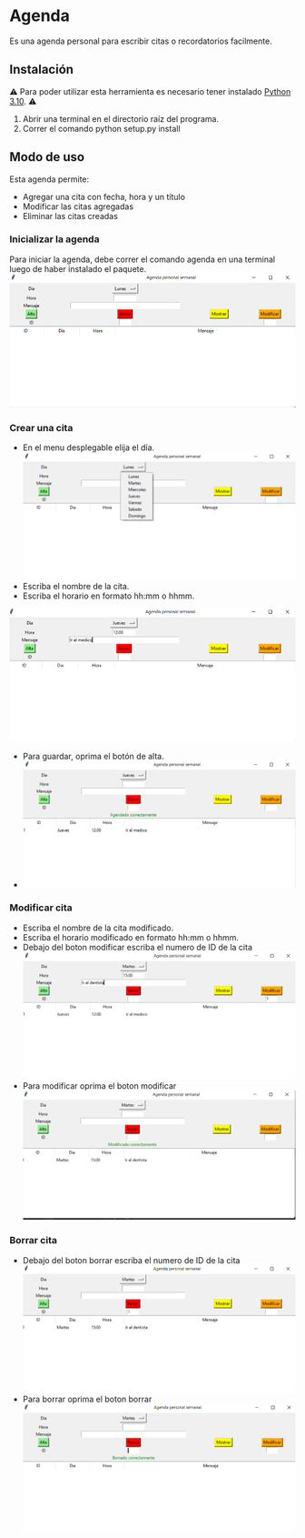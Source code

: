 # Agenda

Es una agenda personal para escribir citas o recordatorios facilmente.

## Instalación

⚠️ Para poder utilizar esta herramienta es necesario tener instalado [Python 3.10](https://www.python.org/downloads/release/python-3100/). ⚠️

1. Abrir una terminal en el directorio raíz del programa.
2. Correr el comando python setup.py install

## Modo de uso

Esta agenda permite:
- Agregar una cita con fecha, hora y un título
- Modificar las citas agregadas
- Eliminar las citas creadas

### Inicializar la agenda
Para iniciar la agenda, debe correr el comando agenda en una terminal luego de haber instalado el paquete.
![modificar](./imagenes/foto1)
### Crear una cita

- En el menu desplegable elija el día.
![menu desplegable](./imagenes/foto2)
- Escriba el nombre de la cita.
- Escriba el horario en formato hh:mm o hhmm.

![Cita y horario](./imagenes/foto3)
- Para guardar, oprima el botón de alta.
- ![alta cita](./imagenes/foto4)

### Modificar cita

- Escriba el nombre de la cita modificado.
- Escriba el horario modificado en formato hh:mm o hhmm.
- Debajo del boton modificar escriba el numero de ID de la cita
![modificar cita y horario](./imagenes/foto5)
- Para modificar oprima el boton modificar
![modificar](./imagenes/foto6)
### Borrar cita

- Debajo del boton borrar escriba el numero de ID de la cita
![borrar cita](./imagenes/foto7)
- Para borrar oprima el boton borrar
![borrar](./imagenes/foto8)
